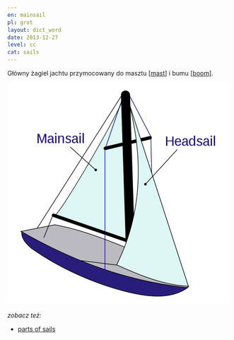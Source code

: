 ```yaml
---
en: mainsail
pl: grot
layout: dict_word
date: 2013-12-27
level: cc
cat: sails
---
```


Główny żagiel jachtu przymocowany do masztu [[mast](/dict/mast.html)] i bumu [[boom](/dict/boom.html)].

![sails](/img/dict/sails.png)

*zobacz też:*

* [parts of sails](/dict/parts-of-sails.html)
